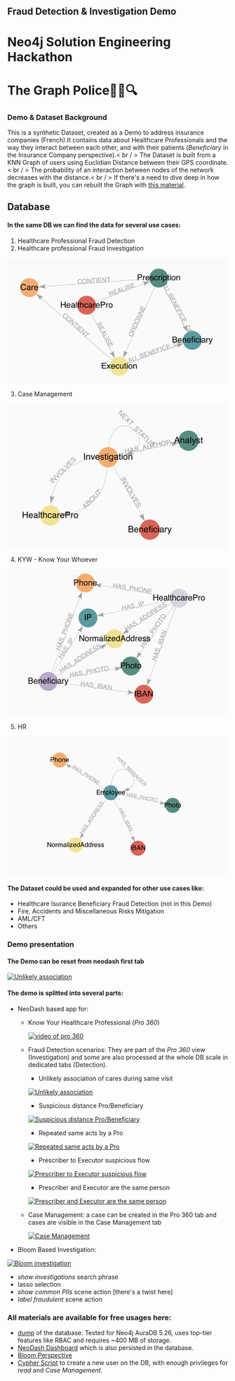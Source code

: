 ## Fraud Detection & Investigation Demo

# Neo4j Solution Engineering Hackathon
# The Graph Police🕵️‍♂️🔍


### Demo & Dataset Background

This is a synthetic Dataset, created as a Demo to address insurance companies (French).It contains data about Healthcare Professionals and the way they interact between each other, and with their patients (_Beneficiary_ in the Insurance Company perspective).< br / >
The Dataset is built from a KNN Graph of users using Euclidian Distance between their GPS coordinate.< br / >
The probability of an interaction between nodes of the network decreases with the distance.< br / >
If there's a need to dive deep in how the graph is built, you can rebuilt the Graph with [this material](./ingestion/). 

## Database

#### In the same DB we can find the data for several use cases:

1. Healthcare Professional Fraud Detection
2. Healthcare professional Fraud Investigation

![healthcare_model](https://github.com/halftermeyer/neo4j-7g-healthcare-pro-fraud-detection/blob/main/media/healthcare_model.png?raw=true)

3. Case Management

![case_mngt_model](https://github.com/halftermeyer/neo4j-7g-healthcare-pro-fraud-detection/blob/main/media/case_mngt_model.png?raw=true)


4. KYW - Know Your Whoever

![kyw_model](https://github.com/halftermeyer/neo4j-7g-healthcare-pro-fraud-detection/blob/main/media/kyw_model.png?raw=true)

5. HR


![hr_model](https://github.com/halftermeyer/neo4j-7g-healthcare-pro-fraud-detection/blob/main/media/hr_model.png?raw=true)

#### The Dataset could be used and expanded for other use cases like:

- Healthcare Isurance Beneficiary Fraud Detection (not in this Demo)
- Fire, Accidents and Miscellaneous Risks Mitigation
- AML/CFT
- Others


### Demo presentation
#### The Demo can be reset from neodash first tab

[![Unlikely association](https://img.youtube.com/vi/ifqc-LkD4-4/0.jpg)](https://www.youtube.com/watch?v=ifqc-LkD4-4)


#### The demo is splitted into several parts:
- NeoDash based app for:
  - Know Your Healthcare Professional (_Pro 360_)

    [![video of pro 360](https://img.youtube.com/vi/dMyeZlyMNMo/0.jpg)](https://www.youtube.com/watch?v=dMyeZlyMNMo)

  - Fraud Detection scenarios: They are part of the _Pro 360_ view (Investigation) and some are also processed at the whole DB scale in dedicated tabs (Detection).
    - Unlikely association of cares during same visit

    [![Unlikely association](https://img.youtube.com/vi/uub31K26SSU/0.jpg)](https://www.youtube.com/watch?v=uub31K26SSU)
    - Suspicious distance Pro/Beneficiary


    [![Suspicious distance Pro/Beneficiary](https://img.youtube.com/vi/yHFxZcJOyNQ/0.jpg)](https://www.youtube.com/watch?v=yHFxZcJOyNQ)

    - Repeated same acts by a Pro

    [![Repeated same acts by a Pro](https://img.youtube.com/vi/QhO74O4Cf8s/0.jpg)](https://www.youtube.com/watch?v=QhO74O4Cf8s)

    - Prescriber to Executor suspicious flow

    [![Prescriber to Executor suspicious flow](https://img.youtube.com/vi/_F0jSwURNgU/0.jpg)](https://www.youtube.com/watch?v=_F0jSwURNgU)

    - Prescriber and Executor are the same person

    [![Prescriber and Executor are the same person](https://img.youtube.com/vi/dc2a4a0WPh8/0.jpg)](https://www.youtube.com/watch?v=dc2a4a0WPh8)

  - Case Management: a case can be created in the Pro 360 tab and cases are visible in the Case Management tab

    [![Case Management](https://img.youtube.com/vi/w0mxS5Laf1g/0.jpg)](https://www.youtube.com/watch?v=w0mxS5Laf1g)
    
- Bloom Based Investigation:

[![Bloom investigation](https://img.youtube.com/vi/dhg7m-rmy60/0.jpg)](https://www.youtube.com/watch?v=dhg7m-rmy60)

  - *show investigations* search phrase
  - lasso selection
  - *show common PIIs* scene action [there's a twist here]
  - *label fraudulent* scene action

### All materials are available for free usages here:
- [dump](./TheGraphPolice_dump_auradb_5.6.tar) of the database. Tested for Neo4j AuraDB 5.26, uses top-tier features like RBAC and requires ~400 MB of storage.
- [NeoDash Dashboard](./TheGraphPolice_dashboard_fraud_detection.json) which is also persisted in the database.
- [Bloom Perspective](./TheGraphPolice_bloom_perspective_fraud_investigation.json)
- [Cypher Script](./example_create_user_rbac.cypher) to create a new user on the DB, with enough privileges for *read* and *Case Management*.

